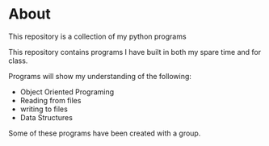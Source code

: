 # About
This repository is a collection of my python programs

This repository contains programs I have built in both my spare time and for class.

Programs will show my understanding of the following:
- Object Oriented Programing
- Reading from files
- writing to files
- Data Structures

Some of these programs have been created with a group.
